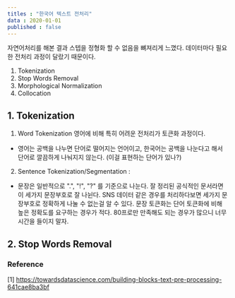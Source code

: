 ```yaml
---
titles : "한국어 텍스트 전처리"
data : 2020-01-01
published : false
---
```


자연어처리를 해본 결과 스텝을 정형화 할 수 없음을 뼈져리게 느꼈다. 데이터마다 필요한 전처리 과정이 달랐기 때문이다. 

1. Tokenization
2. Stop Words Removal
3. Morphological Normalization
4. Collocation


## 1. Tokenization
1. Word Tokenization
영어에 비해 특히 어려운 전처리가 토큰화 과정이다. 
- 영어는 공백을 나누면 단어로 떨어지는 언어이고, 한국어는 공백을 나눈다고 해서 단어로 깔끔하게 나눠지지 않는다. (이걸 표현하는 단어가 있나?)
2. Sentence Tokenization/Segmentation :
  - 문장은 일반적으로 ".", "!", "?" 를 기준으로 나눈다. 잘 정리된 공식적인 문서라면 이 세가지 문장부호로 잘 나뉜다. SNS 데이터 같은 경우를 처리하다보면 세가지 문장부호로 정확하게 나눌 수 없는걸 알 수 있다. 문장 토큰화는 단어 토큰화에 비해 높은 정확도를 요구하는 경우가 적다. 80프로만 만족해도 되는 경우가 많으니 너무 시간을 들이지 말자.
  
## 2. Stop Words Removal

  
  
### Reference
[1] <https://towardsdatascience.com/building-blocks-text-pre-processing-641cae8ba3bf>
